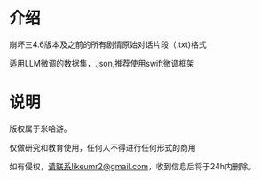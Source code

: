 # 介绍

崩坏三4.6版本及之前的所有剧情原始对话片段（.txt)格式

适用LLM微调的数据集，.json,推荐使用swift微调框架

# 说明

版权属于米哈游。

仅做研究和教育使用，任何人不得进行任何形式的商用

如有侵权，请联系likeumr2@gmail.com，收到信息后将于24h内删除。